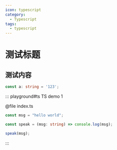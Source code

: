```yaml
---
icon: typescript
category:
  - Typescript
tags:
  - typescript
---
```

# 测试标题
## 测试内容
```typescript
const a: string = '123';
```
::: playground#ts TS demo 1

@file index.ts

```ts
const msg = "hello world";

const speak = (msg: string) => console.log(msg);

speak(msg);
```

:::

